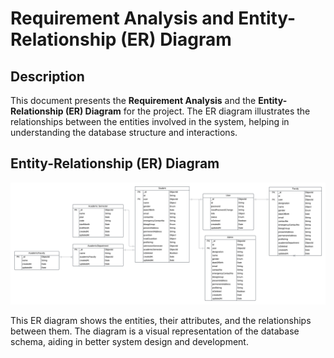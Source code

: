 # Requirement Analysis and Entity-Relationship (ER) Diagram

## Description

This document presents the **Requirement Analysis** and the **Entity-Relationship (ER) Diagram** for the project. The ER diagram illustrates the relationships between the entities involved in the system, helping in understanding the database structure and interactions.

## Entity-Relationship (ER) Diagram

![ER Diagram](src/app/images/University%20management%20DB%20model.png)

This ER diagram shows the entities, their attributes, and the relationships between them. The diagram is a visual representation of the database schema, aiding in better system design and development.

```

```

